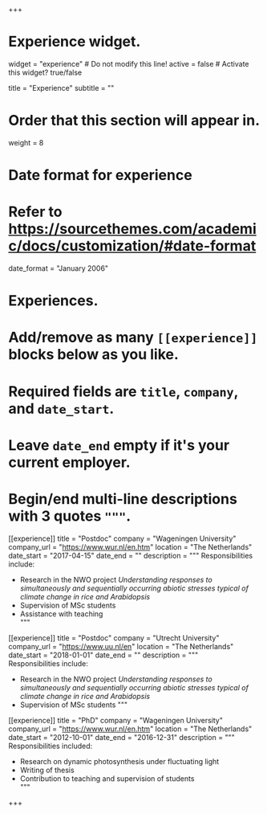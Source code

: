 +++
# Experience widget.
widget = "experience"  # Do not modify this line!
active = false  # Activate this widget? true/false

title = "Experience"
subtitle = ""

# Order that this section will appear in.
weight = 8

# Date format for experience
#   Refer to https://sourcethemes.com/academic/docs/customization/#date-format
date_format = "January 2006"

# Experiences.
#   Add/remove as many `[[experience]]` blocks below as you like.
#   Required fields are `title`, `company`, and `date_start`.
#   Leave `date_end` empty if it's your current employer.
#   Begin/end multi-line descriptions with 3 quotes `"""`.
[[experience]]
  title = "Postdoc"
  company = "Wageningen University"
  company_url = "https://www.wur.nl/en.htm"
  location = "The Netherlands"
  date_start = "2017-04-15"
  date_end = ""
  description = """
  Responsibilities include:  
  - Research in the NWO project *Understanding responses to simultaneously and sequentially occurring abiotic stresses typical of climate change in rice and Arabidopsis*  
  - Supervision of MSc students  
  - Assistance with teaching  
  """

[[experience]]
  title = "Postdoc"
  company = "Utrecht University"
  company_url = "https://www.uu.nl/en"
  location = "The Netherlands"
  date_start = "2018-01-01"
  date_end = ""
  description = """  
  Responsibilities include:  
  - Research in the NWO project *Understanding responses to simultaneously and sequentially occurring abiotic stresses typical of climate change in rice and Arabidopsis*  
  - Supervision of MSc students 
  """

[[experience]]
  title = "PhD"
  company = "Wageningen University"
  company_url = "https://www.wur.nl/en.htm"
  location = "The Netherlands"
  date_start = "2012-10-01"
  date_end = "2016-12-31"
  description = """ 
  Responsibilities included:  
  - Research on dynamic photosynthesis under fluctuating light  
  - Writing of thesis 
  - Contribution to teaching and supervision of students  
  """
  
+++

